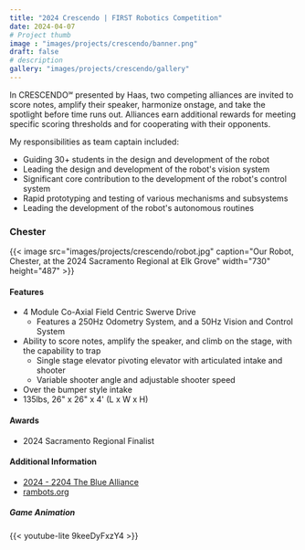 ```yaml
---
title: "2024 Crescendo | FIRST Robotics Competition"
date: 2024-04-07
# Project thumb
image : "images/projects/crescendo/banner.png"
draft: false
# description
gallery: "images/projects/crescendo/gallery"
---
```


In CRESCENDO℠ presented by Haas, two competing alliances are invited to score notes, amplify their speaker, harmonize onstage, and take the spotlight before time runs out. Alliances earn additional rewards for meeting specific scoring thresholds and for cooperating with their opponents.

My responsibilities as team captain included:
- Guiding 30+ students in the design and development of the robot
- Leading the design and development of the robot's vision system
- Significant core contribution to the development of the robot's control system
- Rapid prototyping and testing of various mechanisms and subsystems
- Leading the development of the robot's autonomous routines

### Chester

{{< image src="images/projects/crescendo/robot.jpg" caption="Our Robot, Chester, at the 2024 Sacramento Regional at Elk Grove" width="730" height="487" >}}

#### Features
- 4 Module Co-Axial Field Centric Swerve Drive
    - Features a 250Hz Odometry System, and a 50Hz Vision and Control System
- Ability to score notes, amplify the speaker, and climb on the stage, with the capability to trap
    - Single stage elevator pivoting elevator with articulated intake and shooter
    - Variable shooter angle and adjustable shooter speed
- Over the bumper style intake
- 135lbs, 26" x 26" x 4' (L x W x H)

#### Awards
- 2024 Sacramento Regional Finalist

#### Additional Information
- [2024 - 2204 The Blue Alliance](https://www.thebluealliance.com/team/2204/2024)
- [rambots.org](https://rambots.org)


##### Game Animation

{{< youtube-lite 9keeDyFxzY4 >}}


